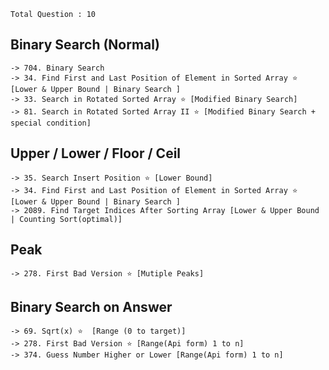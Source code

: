 
`Total Question : 10`


## Binary Search (Normal)
```
-> 704. Binary Search
-> 34. Find First and Last Position of Element in Sorted Array ⭐ [Lower & Upper Bound | Binary Search ]
-> 33. Search in Rotated Sorted Array ⭐ [Modified Binary Search]
-> 81. Search in Rotated Sorted Array II ⭐ [Modified Binary Search + special condition]
```


## Upper / Lower / Floor / Ceil
```
-> 35. Search Insert Position ⭐ [Lower Bound]
-> 34. Find First and Last Position of Element in Sorted Array ⭐ [Lower & Upper Bound | Binary Search ]
-> 2089. Find Target Indices After Sorting Array [Lower & Upper Bound | Counting Sort(optimal)]
```


## Peak
```
-> 278. First Bad Version ⭐ [Mutiple Peaks]
```

## Binary Search on Answer
```
-> 69. Sqrt(x) ⭐  [Range (0 to target)]
-> 278. First Bad Version ⭐ [Range(Api form) 1 to n]
-> 374. Guess Number Higher or Lower [Range(Api form) 1 to n]
```


